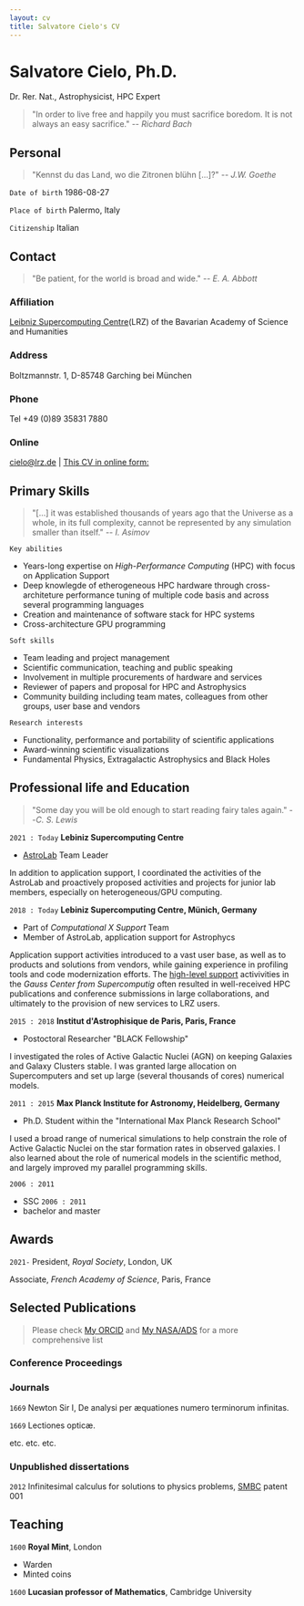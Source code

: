```yaml
---
layout: cv
title: Salvatore Cielo's CV
---
```

# Salvatore Cielo, Ph.D.
Dr. Rer. Nat., Astrophysicist, HPC Expert
>  "In order to live free and happily
>   you must sacrifice boredom. 
>   It is not always an easy sacrifice."
> -- _Richard Bach_

## Personal

> "Kennst du das Land, wo die Zitronen blühn [...]?"
> -- _J.W. Goethe_

`Date of birth`
1986-08-27

`Place of birth`
Palermo, Italy

`Citizenship`
Italian

## Contact 
> "Be patient, for the world is broad and wide."
> -- _E. A. Abbott_

### Affiliation
[Leibniz Supercomputing Centre](https://www.lrz.de/)(LRZ) of the Bavarian Academy of Science and Humanities

### Address
Boltzmannstr. 1, D-85748 Garching bei München

### Phone
Tel +49 (0)89 35831 7880

### Online
<div id="webaddress">
<a href="cielo@lrz.de">cielo@lrz.de</a>
| <a href="https://sacielo.github.io/markdown-cv/"> This CV in online form:  </a>
</div>

## Primary Skills
> "[...] it was established thousands of years ago that
> the Universe as a whole, in its full complexity, cannot
> be represented by any simulation smaller than itself."
> -- _I. Asimov_

`Key abilities`
- Years-long expertise on _High-Performance Computing_ (HPC) with focus on Application Support
- Deep knowlegde of etherogeneous HPC hardware through cross-architeture performance tuning of multiple code basis and across several programming languages
- Creation and maintenance of software stack for HPC systems
- Cross-architecture GPU programming
  
`Soft skills`
- Team leading and project management
- Scientific communication, teaching and public speaking
- Involvement in multiple procurements of hardware and services
- Reviewer of papers and proposal for HPC and Astrophysics
- Community building including team mates, colleagues from other groups, user base and vendors

`Research interests`
- Functionality, performance and portability of scientific applications
- Award-winning scientific visualizations
- Fundamental Physics, Extragalactic Astrophysics and Black Holes

## Professional life and Education 
> "Some day you will be old enough to start reading fairy tales again."
> --_C. S. Lewis_

`2021 : Today`
__Lebiniz Supercomputing Centre__
- [AstroLab](https://doku.lrz.de/astrolab-10746577.html) Team Leader
  
In addition to application support, I coordinated the activities of the AstroLab and proactively proposed activities and projects for junior lab members, especially on heterogeneous/GPU computing.

`2018 : Today`
__Lebiniz Supercomputing Centre, Münich, Germany__
- Part of _Computational X Support_ Team
- Member of AstroLab, application support for Astrophycs
  
Application support activities introduced to a vast user base, as well as to products and solutions from vendors, while gaining experience in profiling tools and code modernization efforts.
The [high-level support](https://doku.lrz.de/high-level-support-projects-10747323.html) activivities in the _Gauss Center from Supercomputig_ often resulted in well-received HPC publications and conference submissions in large collaborations, and ultimately to the provision of new services to LRZ users.
  
`2015 : 2018` __Institut d'Astrophisique de Paris, Paris, France__
- Postoctoral Researcher  "BLACK Fellowship"

I investigated the roles of Active Galactic Nuclei (AGN) on keeping Galaxies and Galaxy Clusters stable. I was granted large allocation on 
Supercomputers and set up large (several thousands of cores) numerical models. 

`2011 : 2015` __Max Planck Institute for Astronomy, Heidelberg, Germany__
- Ph.D. Student within the "International Max Planck Research School"

I used a broad range of numerical simulations to help constrain the role of Active Galactic Nuclei on the star formation rates in observed galaxies. 
I also learned about the role of numerical models in the scientific method, and largely improved my parallel programming skills.
  
`2006 : 2011`
- SSC
`2006 : 2011`
- bachelor and master

## Awards

`2021-`
President, *Royal Society*, London, UK

Associate, *French Academy of Science*, Paris, France

## Selected Publications

> Please check [My ORCID](https://orcid.org/my-orcid?orcid=0000-0002-2019-8187)  and 
> [My NASA/ADS](https://ui.adsabs.harvard.edu/search/q=author%3A%22Cielo%2C%20Salvatore%22&sort=date%20desc%2C%20bibcode%20desc&p_=0)
> for a more comprehensive list

### Conference Proceedings

### Journals

`1669`
Newton Sir I, De analysi per æquationes numero terminorum infinitas. 

`1669`
Lectiones opticæ.

etc. etc. etc.

### Unpublished dissertations

`2012`
Infinitesimal calculus for solutions to physics problems, [SMBC](http://www.techdirt.com/articles/20121011/09312820678/if-patents-had-been-around-time-newton.shtml) patent 001


## Teaching 

`1600`
__Royal Mint__, London

- Warden
- Minted coins

`1600`
__Lucasian professor of Mathematics__, Cambridge University



<!-- ### Footer

Last updated: May 2013 -->



